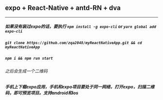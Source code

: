 ## expo + React-Native + antd-RN + dva
- - -  
##### 如果没有装过expo的话，要执行 `npm install -g expo-cli` or `yarn global add expo-cli ` 
##### ``git clone https://github.com/zqa2048/myReactNativeApp.git && cd myReactNativeApp``
##### ` npm i && npm run start ` 
######  之后会生成一个二维码
##### 手机上下载expo应用，手机和expo项目要处于同一网络，打开expo，扫描二维码，即可预览项目。支持android和ios
